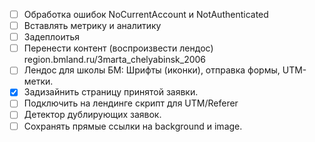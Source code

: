 * [ ] Обработка ошибок NoCurrentAccount и NotAuthenticated
* [ ] Вставлять метрику и аналитику
* [ ] Задеплоитья
* [ ] Перенести контент (воспроизвести лендос)
    region.bmland.ru/3marta_chelyabinsk_2006
* [ ] Лендос для школы БМ: Шрифты (иконки), отправка формы, UTM-метки.
* [x] Задизайнить страницу принятой заявки.
* [ ] Подключить на лендинге скрипт для UTM/Referer
* [ ] Детектор дублирующих заявок.
* [ ] Сохранять прямые ссылки на background и image.
